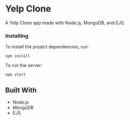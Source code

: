# Yelp Clone

A Yelp Clone app made with Node.js, MongoDB, and EJS.<br/>
[]()

### Installing

To install the project dependencies, run:

```
npm install
```

To run the server:
```
npm start
```

## Built With

- Node.js
- MongoDB
- EJS
